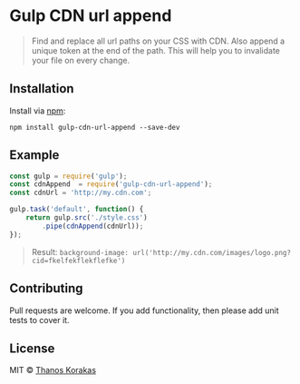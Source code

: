 # Gulp CDN url append
> Find and replace all url paths on your CSS with CDN. Also append a unique token
at the end of the path. This will help you to invalidate your file on every change.


## Installation

Install via [npm](https://npmjs.org/package/gulp-cdn-url-append):

```
npm install gulp-cdn-url-append --save-dev
```

## Example

```js
const gulp = require('gulp');
const cdnAppend  = require('gulp-cdn-url-append');
const cdnUrl = 'http://my.cdn.com';

gulp.task('default', function() {
    return gulp.src('./style.css')
        .pipe(cdnAppend(cdnUrl));
});
```

> Result: `background-image: url('http://my.cdn.com/images/logo.png?cid=fkelfekflekflefke')`
## Contributing

Pull requests are welcome. If you add functionality, then please add unit tests
to cover it.

## License

MIT © [Thanos Korakas](https://korakas.me)

